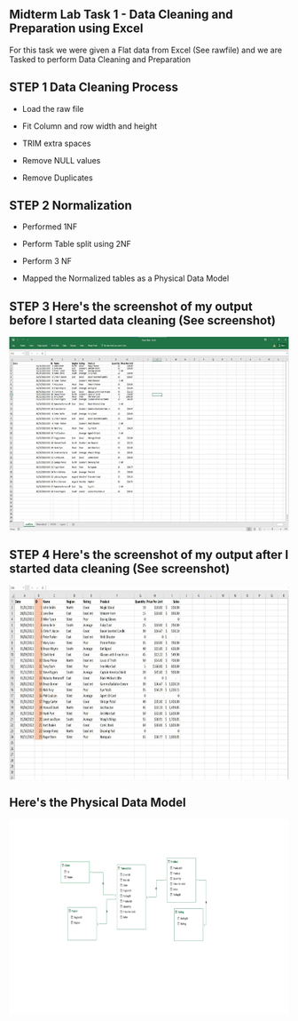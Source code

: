 ## Midterm Lab Task 1 - Data Cleaning and Preparation using Excel

For this task we were given a Flat data from Excel (See rawfile) and we are Tasked to perform Data Cleaning and Preparation

## STEP 1 Data Cleaning Process
- Load the raw file

- Fit Column and row width and height
  
- TRIM extra spaces
  
- Remove NULL values
  
- Remove Duplicates

## STEP 2 Normalization

- Performed 1NF

- Perform Table split using 2NF

- Perform 3 NF

- Mapped the Normalized tables as a Physical Data Model

## STEP 3 Here's the screenshot of my output before I started data cleaning (See screenshot)
<img src="https://github.com/itscole05/EDM-Portfolio--Miranda/blob/main/Midterm%20Lab%20Task%201/images/raw%20data.jpg" align="center" height="350" width="600"/>


## STEP 4 Here's the screenshot of my output after I started data cleaning (See screenshot)

<img src="https://github.com/itscole05/EDM-Portfolio--Miranda/blob/main/Midterm%20Lab%20Task%201/images/CLEANED.jpg" align="center" height="350" width="600"/>


## Here's the Physical Data Model

<img src="https://github.com/itscole05/EDM-Portfolio--Miranda/blob/main/Midterm%20Lab%20Task%201/images/ERD-Miranda.png" align="center" height="350" width="600"/>
